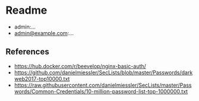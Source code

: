 # Readme

- admin:...
- admin@example.com:...

## References

- https://hub.docker.com/r/beevelop/nginx-basic-auth/
- https://github.com/danielmiessler/SecLists/blob/master/Passwords/darkweb2017-top10000.txt
- https://raw.githubusercontent.com/danielmiessler/SecLists/master/Passwords/Common-Credentials/10-million-password-list-top-1000000.txt